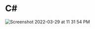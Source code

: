 # C#

![Screenshot 2022-03-29 at 11 31 54 PM](https://user-images.githubusercontent.com/78723011/160676897-63253f76-d714-47d1-97b2-fb4283cc746a.png)
